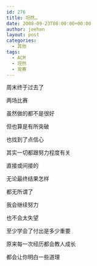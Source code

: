```yaml
---
id: 276
title: 坦然…
date: 2008-09-23T08:00:00+00:00
author: jeehon
layout: post
categories:
  - 其他
tags:
  - ACM
  - 坦然
  - 竞赛
---
```

周末终于过去了
  
两场比赛
  
虽然做的都不是很好
  
但也算是有所突破
  
也找到了点信心
  
其实一切都跟努力程度有关
  
直接或间接的
  
无论最终结果怎样
  
都无所谓了
  
我会继续努力
  
也不会太失望
  
至少学会了付出是多少重要
  
原来每一次经历都会教人成长
  
都会让你明白一些道理